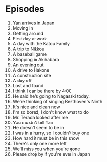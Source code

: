 # Episodes

1. [Yan arrives in Japan](/episodes/01.md)
2. Moving in
3. Getting around
4. First day at work
5. A day with the Katou Family
6. A trip to Nikkou
7. A baseball game
8. Shopping in Akihabara
9. An evening out
10. A drive to Hakone
11. A construction site
12. A day off
13. Lost and found
14. I think I can be there by 4:00
15. He said he's going to Nagasaki today.
16. We're thinking of singing Beethoven's Ninth
17. It's nice and clean now
18. I'm so bored, I don't know what to do
19. Mr. Terada looked after me
20. You mustn't tell Yan
21. He doesn't seem to be in
22. I was in a hurry, so I couldn't buy one
23. How hard it must be in this snow
24. There's only one more left
25. We'll miss you when you're gone
26. Please drop by if you're ever in Japan
